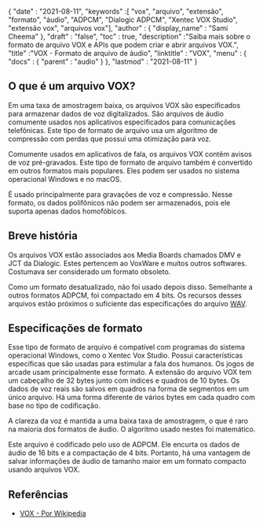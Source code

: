 {
  "date" : "2021-08-11",
  "keywords" :[ "vox", "arquivo", "extensão", "formato", "áudio", "ADPCM", "Dialogic ADPCM", "Xentec VOX Studio", "extensão vox", "arquivos vox"],
  "author" : {
    "display_name" : "Sami Cheema"
},
  "draft" : "false",
  "toc" : true,
  "description" :"Saiba mais sobre o formato de arquivo VOX e APIs que podem criar e abrir arquivos VOX.",
  "title" :"VOX - Formato de arquivo de áudio",
  "linktitle" : "VOX",
  "menu" : {
    "docs" : {
      "parent" : "audio"
}
},
  "lastmod" : "2021-08-11"
}

## O que é um arquivo VOX? ##

Em uma taxa de amostragem baixa, os arquivos VOX são especificados para armazenar dados de voz digitalizados. São arquivos de áudio comumente usados nos aplicativos especificados para comunicações telefônicas. Este tipo de formato de arquivo usa um algoritmo de compressão com perdas que possui uma otimização para voz.

Comumente usados em aplicativos de fala, os arquivos VOX contêm avisos de voz pré-gravados. Este tipo de formato de arquivo também é convertido em outros formatos mais populares. Eles podem ser usados no sistema operacional Windows e no macOS.

É usado principalmente para gravações de voz e compressão. Nesse formato, os dados polifônicos não podem ser armazenados, pois ele suporta apenas dados homofóbicos.



## Breve história ##

Os arquivos VOX estão associados aos Media Boards chamados DMV e JCT da Dialogic. Estes pertencem ao VoxWare e muitos outros softwares. Costumava ser considerado um formato obsoleto.

Como um formato desatualizado, não foi usado depois disso. Semelhante a outros formatos ADPCM, foi compactado em 4 bits. Os recursos desses arquivos estão próximos o suficiente das especificações do arquivo [WAV](/pt/audio/wav/).


## Especificações de formato ##

Esse tipo de formato de arquivo é compatível com programas do sistema operacional Windows, como o Xentec Vox Studio. Possui características específicas que são usadas para estimular a fala dos humanos. Os jogos de arcade usam principalmente esse formato. A extensão do arquivo VOX tem um cabeçalho de 32 bytes junto com índices e quadros de 10 bytes. Os dados de voz reais são salvos em quadros na forma de segmentos em um único arquivo. Há uma forma diferente de vários bytes em cada quadro com base no tipo de codificação.

A clareza da voz é mantida a uma baixa taxa de amostragem, o que é raro na maioria dos formatos de áudio. O algoritmo usado nestes foi matemático.

Este arquivo é codificado pelo uso de ADPCM. Ele encurta os dados de áudio de 16 bits e a compactação de 4 bits. Portanto, há uma vantagem de salvar informações de áudio de tamanho maior em um formato compacto usando arquivos VOX.


## Referências ##

* [VOX - Por Wikipedia](https://en.wikipedia.org/wiki/Dialogic_ADPCM)


